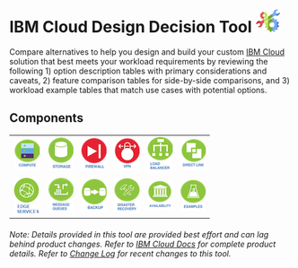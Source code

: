 # IBM Cloud Design Decision Tool ![Tool Icon](/images/tool_icon.png)

Compare alternatives to help you design and build your custom [IBM Cloud](https://www.ibm.com/cloud/) solution that best meets your workload requirements by reviewing the following 1) option description tables with primary considerations and caveats, 2) feature comparison tables for side-by-side comparisons, and 3) workload example tables that match use cases with potential options.

## Components

| | | | | | | 
| :---: | :---: | :---: | :---: | :---: | :---: |   
| [![Compute](/images/compute_icon.png)](/components/compute.md)  | [![Storage](/images/storage_icon.png)](/components/storage.md) | [![Firewall](/images/firewall_icon.png)](/components/firewall.md) | [![VPN](/images/vpn_icon.png)](/components/vpn.md) | [![Load Balancer](/images/load_balancer_icon.png)](/components/load_balancer.md) | [![Direct Link](/images/direct_link_icon.png)](/components/direct_link.md) | 
| [![Edge Services](/images/edge_icon.png)](/components/edge.md) | [![Message Queues](/images/message_queues_icon.png)](/components/message_queues.md) | [![Backup](/images/backup_icon.png)](/components/backup.md) | [![Disaster Recovery](/images/disaster_recovery_icon.png)](/components/disaster_recovery.md) | [![Availability](/images/availability_icon.png)](/components/availability.md) | [![Examples](/images/examples_icon.png)](/components/examples.md) |
<!--
| [![BYOIP](/images/byoip_icon.png)](byoip.md) |
| [![CDN](/images/cdn_icon.png)](cdn.md) | 
-->

###### Note: Details provided in this tool are provided best effort and can lag behind product changes.  Refer to [IBM Cloud Docs](https://console.bluemix.net/docs/) for complete product details.  Refer to [Change Log](/components/change_log.md) for recent changes to this tool.
